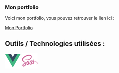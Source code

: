 ### Mon portfolio

Voici mon portfolio, vous pouvez retrouver le lien ici :

<a href="https://william-fort.fr" target="_blank">Mon Portfolio</a>

## Outils / Technologies utilisées :

<div>
    <img src="https://raw.githubusercontent.com/github/explore/80688e429a7d4ef2fca1e82350fe8e3517d3494d/topics/vue/vue.png" alt="Vue" height="50px">
    <img src="https://raw.githubusercontent.com/github/explore/80688e429a7d4ef2fca1e82350fe8e3517d3494d/topics/sass/sass.png" alt="Sass" height="50px">
</div>

